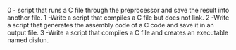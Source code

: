 0 - script that runs a C file through the preprocessor and save the result into another file.
1 -Write a script that compiles a C file but does not link.
2 -Write a script that generates the assembly code of a C code and save it in an output file.
3 -Write a script that compiles a C file and creates an executable named cisfun.
